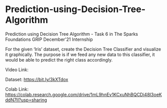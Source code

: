 # Prediction-using-Decision-Tree-Algorithm

Prediction using Decision Tree Algorithm - Task 6 in The Sparks Foundations GRIP December'21 Internship

For the given ‘Iris’ dataset, create the Decision Tree Classifier and visualize it graphically. 
The purpose is if we feed any new data to this classifier, it would be able to predict the right class accordingly.

Video Link: 

Dataset: https://bit.ly/3kXTdox

Colab Link: https://colab.research.google.com/drive/1mL9hnEv1KCxuNhBQCDi48I3oeKddN7Il?usp=sharing
